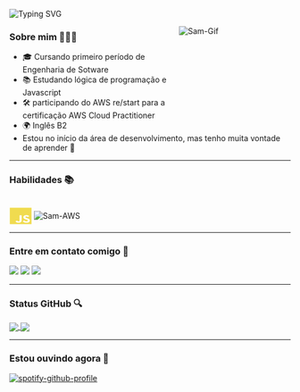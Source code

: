 ![Typing SVG](https://readme-typing-svg.demolab.com?font=Jetbrains+Mono&pause=1000&color=edade1&width=435&lines=BEM+VINDE+AO+MEU+PERFIL+🙂) 

<div> <img align="right" alt= "Sam-Gif" height = "180" width="200" src="https://drive.google.com/uc?id=1QLen0AwMnP2Wfv46uIEj6wuSShgAPqiy"></div>

### Sobre mim 👩🏻‍💻

  - 🎓 Cursando primeiro período de Engenharia de Sotware
  - 📚 Estudando lógica de programação e Javascript
  - 🛠️ participando do AWS re/start para a certificação AWS Cloud Practitioner
  - 🌍 Inglês B2 
  - Estou no início da área de desenvolvimento, mas tenho muita vontade de aprender 📖
 
---
### Habilidades 📚
<div style="display: inline_block"><br>
  <img align="center" alt="Sam-Js" height="30" width="40" src="https://raw.githubusercontent.com/devicons/devicon/master/icons/javascript/javascript-plain.svg">
  <img align="center" alt = "Sam-AWS" height = "30" width="40" src="https://cdn.jsdelivr.net/gh/devicons/devicon@latest/icons/amazonwebservices/amazonwebservices-original-wordmark.svg" />
 
</div>

---
### Entre em contato comigo 📲
<div> 
  <a href = "mailto:samelamica@gmail.com"><img src="https://img.shields.io/badge/-Gmail-%23333?style=for-the-badge&logo=gmail&logoColor=white" target="_blank"></a>
  <a href="https://www.linkedin.com/in/sameladuarte" target="_blank"><img src="https://img.shields.io/badge/-LinkedIn-%230077B5?style=for-the-badge&logo=linkedin&logoColor=white" target="_blank"></a> 
  <a href="https://x.com/stdyswiftie" target="_blank"><img src="https://img.shields.io/badge/Twitter-1DA1F2?style=for-the-badge&logo=twitter&logoColor=white" target="_blank"></a>
  </div>

---
### Status GitHub 🔍

<a href="https://github.com/anuraghazra/github-readme-stats">
  <img height="160em" align="center" src="https://github-readme-stats.vercel.app/api?username=sameladuart&count_private=true&show_icons=true&theme=rose" />
</a>

<a href="https://github.com/sameladuart/github-readme-stats">
  <img height="160em"  align="center" src="https://github-readme-stats.vercel.app/api/top-langs/?username=sameladuart&count_private=true&&hide=Jupyter&layout=compact&theme=rose" />
</a>

---
### Estou ouvindo agora 🎵
[![spotify-github-profile](https://spotify-github-profile.kittinanx.com/api/view?uid=12146852948&cover_image=true&theme=natemoo-re&show_offline=false&background_color=f2caed&interchange=false&bar_color=53b14f&bar_color_cover=true)](https://github.com/kittinan/spotify-github-profile)



